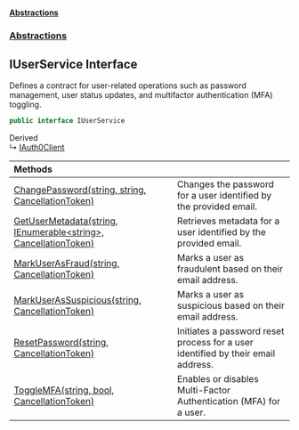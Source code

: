 #### [Abstractions](../../index.md 'index')
### [Abstractions](../index.md 'Abstractions')

## IUserService Interface

Defines a contract for user\-related operations such as password management, user status updates,
and multifactor authentication \(MFA\) toggling\.

```csharp
public interface IUserService
```

Derived  
&#8627; [IAuth0Client](../IAuth0Client/index.md 'Abstractions\.IAuth0Client')

| Methods | |
| :--- | :--- |
| [ChangePassword\(string, string, CancellationToken\)](ChangePassword(string,string,CancellationToken).md 'Abstractions\.IUserService\.ChangePassword\(string, string, System\.Threading\.CancellationToken\)') | Changes the password for a user identified by the provided email\. |
| [GetUserMetadata\(string, IEnumerable&lt;string&gt;, CancellationToken\)](GetUserMetadata(string,IEnumerable_string_,CancellationToken).md 'Abstractions\.IUserService\.GetUserMetadata\(string, System\.Collections\.Generic\.IEnumerable\<string\>, System\.Threading\.CancellationToken\)') | Retrieves metadata for a user identified by the provided email\. |
| [MarkUserAsFraud\(string, CancellationToken\)](MarkUserAsFraud(string,CancellationToken).md 'Abstractions\.IUserService\.MarkUserAsFraud\(string, System\.Threading\.CancellationToken\)') | Marks a user as fraudulent based on their email address\. |
| [MarkUserAsSuspicious\(string, CancellationToken\)](MarkUserAsSuspicious(string,CancellationToken).md 'Abstractions\.IUserService\.MarkUserAsSuspicious\(string, System\.Threading\.CancellationToken\)') | Marks a user as suspicious based on their email address\. |
| [ResetPassword\(string, CancellationToken\)](ResetPassword(string,CancellationToken).md 'Abstractions\.IUserService\.ResetPassword\(string, System\.Threading\.CancellationToken\)') | Initiates a password reset process for a user identified by their email address\. |
| [ToggleMFA\(string, bool, CancellationToken\)](ToggleMFA(string,bool,CancellationToken).md 'Abstractions\.IUserService\.ToggleMFA\(string, bool, System\.Threading\.CancellationToken\)') | Enables or disables Multi\-Factor Authentication \(MFA\) for a user\. |
